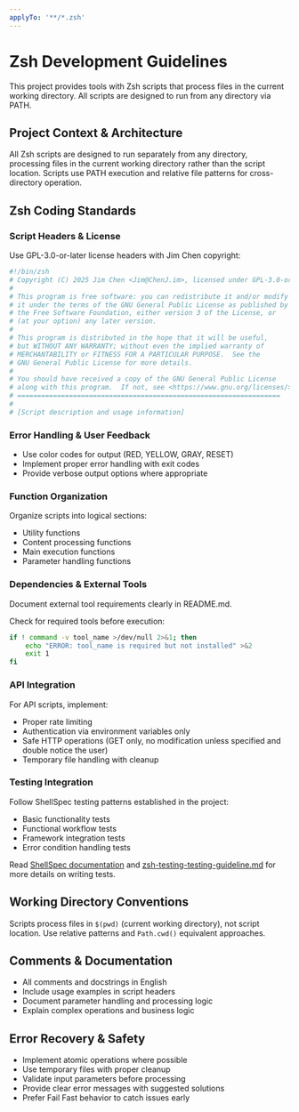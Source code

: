 ```yaml
---
applyTo: '**/*.zsh'
---
```

# Zsh Development Guidelines

This project provides tools with Zsh scripts that process files in the current working directory. All scripts are designed to run from any directory via PATH.

## Project Context & Architecture

All Zsh scripts are designed to run separately from any directory, processing files in the current working directory rather than the script location. Scripts use PATH execution and relative file patterns for cross-directory operation.

## Zsh Coding Standards

### Script Headers & License

Use GPL-3.0-or-later license headers with Jim Chen copyright:

```zsh
#!/bin/zsh
# Copyright (C) 2025 Jim Chen <Jim@ChenJ.im>, licensed under GPL-3.0-or-later
#
# This program is free software: you can redistribute it and/or modify
# it under the terms of the GNU General Public License as published by
# the Free Software Foundation, either version 3 of the License, or
# (at your option) any later version.
#
# This program is distributed in the hope that it will be useful,
# but WITHOUT ANY WARRANTY; without even the implied warranty of
# MERCHANTABILITY or FITNESS FOR A PARTICULAR PURPOSE.  See the
# GNU General Public License for more details.
#
# You should have received a copy of the GNU General Public License
# along with this program.  If not, see <https://www.gnu.org/licenses/>.
# ==================================================================
#
# [Script description and usage information]
```

### Error Handling & User Feedback

- Use color codes for output (RED, YELLOW, GRAY, RESET)
- Implement proper error handling with exit codes
- Provide verbose output options where appropriate

### Function Organization

Organize scripts into logical sections:

- Utility functions
- Content processing functions
- Main execution functions
- Parameter handling functions

### Dependencies & External Tools

Document external tool requirements clearly in README.md.

Check for required tools before execution:

```zsh
if ! command -v tool_name >/dev/null 2>&1; then
    echo "ERROR: tool_name is required but not installed" >&2
    exit 1
fi
```

### API Integration

For API scripts, implement:

- Proper rate limiting
- Authentication via environment variables only
- Safe HTTP operations (GET only, no modification unless specified and double notice the user)
- Temporary file handling with cleanup

### Testing Integration

Follow ShellSpec testing patterns established in the project:

- Basic functionality tests
- Functional workflow tests
- Framework integration tests
- Error condition handling tests

Read [ShellSpec documentation](https://github.com/shellspec/shellspec/raw/refs/heads/master/README.md) and [zsh-testing-testing-guideline.md](../../docs/zsh-testing-guideline.md) for more details on writing tests.

## Working Directory Conventions

Scripts process files in `$(pwd)` (current working directory), not script location. Use relative patterns and `Path.cwd()` equivalent approaches.

## Comments & Documentation

- All comments and docstrings in English
- Include usage examples in script headers
- Document parameter handling and processing logic
- Explain complex operations and business logic

## Error Recovery & Safety

- Implement atomic operations where possible
- Use temporary files with proper cleanup
- Validate input parameters before processing
- Provide clear error messages with suggested solutions
- Prefer Fail Fast behavior to catch issues early
